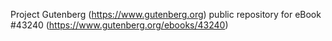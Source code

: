 Project Gutenberg (https://www.gutenberg.org) public repository for eBook #43240 (https://www.gutenberg.org/ebooks/43240)
